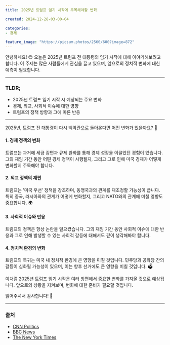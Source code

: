 ```yaml
---
title: 2025년 트럼프 임기 시작에 주목해야할 변화

created: 2024-12-28-03-00-04

categories: 
- 경제

feature_image: "https://picsum.photos/2560/600?image=872"
---
```


안녕하세요! 😊 오늘은 2025년 트럼프 전 대통령의 임기 시작에 대해 이야기해보려고 합니다. 이 주제는 많은 사람들에게 관심을 끌고 있으며, 앞으로의 정치적 변화에 대한 예측이 필요합니다.

---

### TLDR;
- 2025년 트럼프 임기 시작 시 예상되는 주요 변화
- 경제, 외교, 사회적 이슈에 대한 영향
- 트럼프의 정책 방향과 그에 따른 반응

---

2025년, 트럼프 전 대통령이 다시 백악관으로 돌아온다면 어떤 변화가 있을까요? 🤔

#### 1. 경제 정책의 변화
트럼프는 과거에 세금 감면과 규제 완화를 통해 경제 성장을 이끌었던 경험이 있습니다. 그의 재임 기간 동안 어떤 경제 정책이 시행될지, 그리고 그로 인해 미국 경제가 어떻게 변화할지 주목해야 합니다.

#### 2. 외교 정책의 재편
트럼프는 '미국 우선' 정책을 강조하며, 동맹국과의 관계를 재조정할 가능성이 큽니다. 특히 중국, 러시아와의 관계가 어떻게 변화할지, 그리고 NATO와의 관계에 미칠 영향도 중요합니다. 🌍

#### 3. 사회적 이슈와 반응
트럼프의 정책은 항상 논란을 일으켰습니다. 그의 재임 기간 동안 사회적 이슈에 대한 반응과 그로 인해 발생할 수 있는 사회적 갈등에 대해서도 깊이 생각해봐야 합니다.

#### 4. 정치적 환경의 변화
트럼프의 복귀는 미국 내 정치적 환경에 큰 영향을 미칠 것입니다. 민주당과 공화당 간의 갈등이 심화될 가능성이 있으며, 이는 향후 선거에도 큰 영향을 미칠 것입니다. 🗳️

이처럼 2025년 트럼프 임기 시작은 여러 방면에서 중요한 변화를 가져올 것으로 예상됩니다. 앞으로의 상황을 지켜보며, 변화에 대한 준비가 필요할 것입니다. 

읽어주셔서 감사합니다! 🙏

---

### 출처
- [CNN Politics](https://www.cnn.com/politics)
- [BBC News](https://www.bbc.com/news/world-us-canada)
- [The New York Times](https://www.nytimes.com/section/politics)